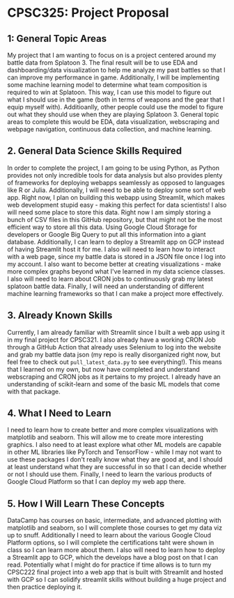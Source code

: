 # CPSC325: Project Proposal

## 1: General Topic Areas

My project that I am wanting to focus on is a project centered around my battle data from Splatoon 3. The final result will be to use EDA and dashboarding/data visualization to help me analyze my past battles so that I can improve my performance in game. Additionally, I will be implementing some machine learning model to determine what team composition is required to win at Splatoon. This way, I can use this model to figure out what I should use in the game (both in terms of weapons and the gear that I equip myself with). Additioanlly, other people could use the model to figure out what they should use when they are playing Splatoon 3. General topic areas to complete this would be EDA, data visualization, webscraping and webpage navigation, continuous data collection, and machine learning.


## 2. General Data Science Skills Required

In order to complete the project, I am going to be using Python, as Python provides not only incredible tools for data analysis but also provides plenty of frameworks for deploying webapps seamlessly as opposed to languages like R or Julia. Additionally, I will need to be able to deploy some sort of web app. Right now, I plan on building this webapp using Streamlit, which makes web development stupid easy - making this perfect for data scientists! I also will need some place to store this data. Right now I am simply storing a bunch of CSV files in this GitHub repository, but that might not be the most efficient way to store all this data. Using Google Cloud Storage for developers or Google Big Query to put all this information into a giant database. Additionally, I can learn to deploy a Streamlit app on GCP instead of having Streamlit host it for me. I also will need to learn how to interact with a web page, since my battle data is stored in a JSON file once I log into my account. I also want to become better at creating visualizations - make more complex graphs beyond what I've learned in my data science classes. I also will need to learn about CRON jobs to continuously grab my latest splatoon battle data. Finally, I will need an understanding of different machine learning frameworks so that I can make a project more effectively. 

## 3. Already Known Skills

Currently, I am already familiar with Streamlit since I built a web app using it in my final project for CPSC321. I also already have a working CRON Job through a GitHub Action that already uses Selenium to log into the website and grab my battle data json (my repo is really disorganized right now, but feel free to check out `pull_latest_data.py` to see everything!). This means that I learned on my own, but now have completed and understand webscraping and CRON jobs as it pertains to my project. I already have an understanding of scikit-learn and some of the basic ML models that come with that package.

## 4. What I Need to Learn

I need to learn how to create better and more complex visualizations with matplotlib and seaborn. This will allow me to create more interesting graphics. I also need to at least explore what other ML models are capable in other ML libraries like PyTorch and TensorFlow - while I may not want to use these packages I don't really know what they are good at, and I should at least understand what they are successful in so that I can decide whether or not I should use them. Finally, I need to learn the various products of Google Cloud Platform so that I can deploy my web app there.

## 5. How I Will Learn These Concepts

DataCamp has courses on basic, intermediate, and advanced plotting with matplotlib and seaborn, so I will complete those courses to get my data viz up to snuff. Additionally I need to learn about the various Google Cloud Platform options, so I will complete the certifications taht were shown in class so I can learn more about them. I also will need to learn how to deploy a Streamlit app to GCP, which the develops have a blog post on that I can read. Potentially what I might do for practice if time allows is to turn my CPSC222 final project into a web app that is built with Streamlit and hosted with GCP so I can solidify streamlit skills without building a huge project and then practice deploying it.